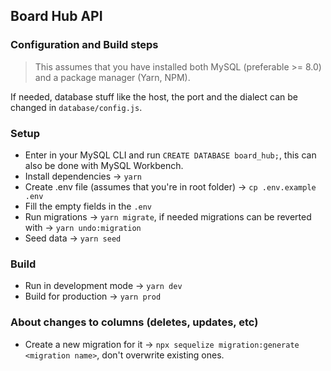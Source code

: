 ## Board Hub API 

### Configuration and Build steps
> This assumes that you have installed both MySQL (preferable >= 8.0) and a package manager (Yarn, NPM).

If needed, database stuff like the host, the port and the dialect can be changed in `database/config.js`.

### Setup
- Enter in your MySQL CLI and run `CREATE DATABASE board_hub;`, this can also be done with MySQL Workbench.
- Install dependencies → `yarn`
- Create .env file (assumes that you're in root folder) → `cp .env.example .env`
- Fill the empty fields in the `.env`
- Run migrations → `yarn migrate`, if needed migrations can be reverted with → `yarn undo:migration`
- Seed data → `yarn seed`

### Build
- Run in development mode → `yarn dev`
- Build for production → `yarn prod`

### About changes to columns (deletes, updates, etc)

- Create a new migration for it → `npx sequelize migration:generate <migration name>`, don't overwrite existing ones.
